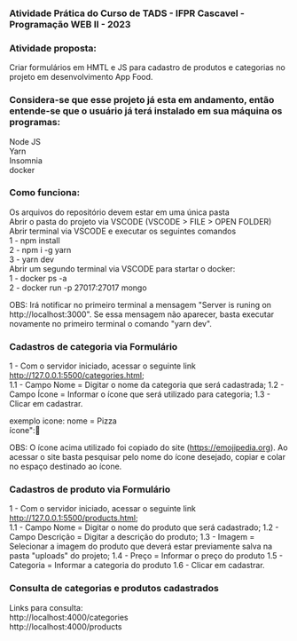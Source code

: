 ### Atividade Prática do Curso de TADS - IFPR Cascavel - Programação WEB II - 2023</br>

### Atividade proposta:</br>
Criar formulários em HMTL e JS para cadastro de produtos e categorias no projeto em desenvolvimento App Food.</br>

### Considera-se que esse projeto já esta em andamento, então entende-se que o usuário já terá instalado em sua máquina os programas:</br>

Node JS</br>
Yarn</br>
Insomnia</br>
docker</br>

### Como funciona:</br>

Os arquivos do repositório devem estar em uma única pasta</br>
Abrir o pasta do projeto via VSCODE (VSCODE > FILE > OPEN FOLDER)</br>
Abrir terminal via VSCODE e executar os seguintes comandos</br>
	1 - npm install</br>
	2 - npm i -g yarn</br>
	3 - yarn dev</br>
Abrir um segundo terminal via VSCODE para startar o docker:</br>
	1 - docker ps -a</br>
	2 - docker run -p 27017:27017 mongo</br>

OBS: Irá notificar no primeiro terminal a mensagem "Server is runing on http://localhost:3000". Se essa mensagem não aparecer, basta executar novamente no primeiro terminal o comando "yarn dev".</br>

### Cadastros de categoria via Formulário
1 - Com o servidor iniciado, acessar o seguinte link http://127.0.0.1:5500/categories.html; </br>
1.1 - Campo Nome = Digitar o nome da categoria que será cadastrada;
1.2 - Campo Ícone = Informar o ícone que será utilizado para categoria;
1.3 - Clicar em cadastrar.

exemplo icone:
nome = Pizza</br>
ícone":🍕</br>

OBS: O ícone acima utilizado foi copiado do site (https://emojipedia.org). Ao acessar o site basta pesquisar pelo nome do ícone desejado, copiar e colar no espaço destinado ao ícone.

### Cadastros de produto via Formulário
1 - Com o servidor iniciado, acessar o seguinte link  http://127.0.0.1:5500/products.html; </br>
1.1 - Campo Nome = Digitar o nome do produto que será cadastrado;
1.2 - Campo Descrição = Digitar a descrição do produto;
1.3 - Imagem = Selecionar a imagem do produto que deverá estar previamente salva na pasta "uploads" do projeto;
1.4 - Preço = Informar o preço do produto
1.5 - Categoria = Informar a categoria do produto
1.6 - Clicar em cadastrar.

### Consulta de categorias e produtos cadastrados
Links para consulta:</br>
http://localhost:4000/categories</br>
http://localhost:4000/products</br>
